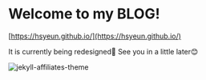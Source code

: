 # Welcome to my BLOG!

[https://hsyeun.github.io/](https://hsyeun.github.io/)

It is currently being redesigned🚧 See you in a little later😊

![jekyll-affiliates-theme](https://bootstrapstarter.com/assets/img/themes/affiliates-jekyll.jpg)
